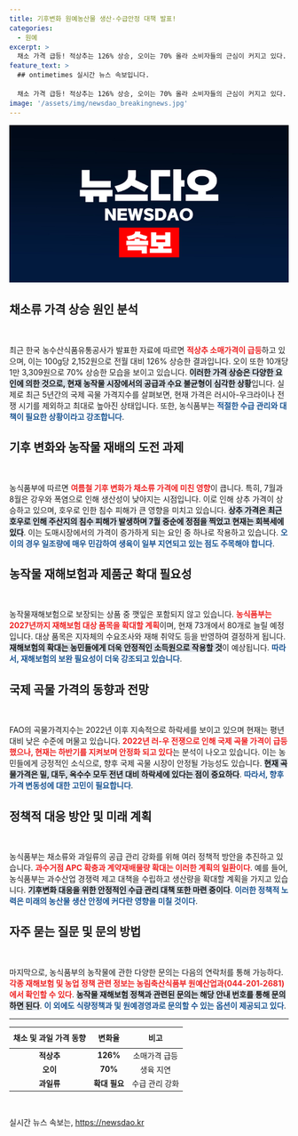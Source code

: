 ```yaml
---
title: 기후변화 원예농산물 생산·수급안정 대책 발표!
categories:
  - 원예
excerpt: >
  채소 가격 급등! 적상추는 126% 상승, 오이는 70% 올라 소비자들의 근심이 커지고 있다. 정부 대응은 충분할까? 기후 변화가 농작물에 미치는 영향도 심각하다. 클릭해 더 알아보세요!
feature_text: >
  ## ontimetimes 실시간 뉴스 속보입니다.

  채소 가격 급등! 적상추는 126% 상승, 오이는 70% 올라 소비자들의 근심이 커지고 있다. 정부 대응은 충분할까? 기후 변화가 농작물에 미치는 영향도 심각하다. 클릭해 더 알아보세요!
image: '/assets/img/newsdao_breakingnews.jpg'
---
```


<p><img src="/assets/img/newsdao_breakingnews.jpg" alt="ontimetimes 속보" /></p>

<h2 data-ke-size="size26">채소류 가격 상승 원인 분석</h2>

<p data-ke-size="size16">&nbsp;</p>

<p>최근 한국 농수산식품유통공사가 발표한 자료에 따르면 <b><span style="color: #ee2323;">적상추 소매가격이 급등</span></b>하고 있으며, 이는 100g당 2,152원으로 전월 대비 126% 상승한 결과입니다. 오이 또한 10개당 1만 3,309원으로 70% 상승한 모습을 보이고 있습니다. <b><span style="background-color: #21538527;">이러한 가격 상승은 다양한 요인에 의한 것으로, 현재 농작물 시장에서의 공급과 수요 불균형이 심각한 상황</span></b>입니다. 실제로 최근 5년간의 국제 곡물 가격지수를 살펴보면, 현재 가격은 러시아-우크라이나 전쟁 시기를 제외하고 최대로 높아진 상태입니다. 또한, 농식품부는 <b><span style="color: #1a5490;">적절한 수급 관리와 대책이 필요한 상황이라고 강조합니다</span></b>.</p></p>

<h2 data-ke-size="size26">기후 변화와 농작물 재배의 도전 과제</h2>

<p data-ke-size="size16">&nbsp;</p>

<p>농식품부에 따르면 <b><span style="color: #ee2323;">여름철 기후 변화가 채소류 가격에 미친 영향</span></b>이 큽니다. 특히, 7월과 8월은 강우와 폭염으로 인해 생산성이 낮아지는 시점입니다. 이로 인해 상추 가격이 상승하고 있으며, 호우로 인한 침수 피해가 큰 영향을 미치고 있습니다. <b><span style="background-color: #21538527;">상추 가격은 최근 호우로 인해 주산지의 침수 피해가 발생하며 7월 중순에 정점을 찍었고 현재는 회복세에 있다</span></b>. 이는 도매시장에서의 가격이 증가하게 되는 요인 중 하나로 작용하고 있습니다. <b><span style="color: #1a5490;">오이의 경우 일조량에 매우 민감하여 생육이 일부 지연되고 있는 점도 주목해야 합니다</span></b>.</p></p>

<h2 data-ke-size="size26">농작물 재해보험과 제품군 확대 필요성</h2>

<p data-ke-size="size16">&nbsp;</p>

<p>농작물재해보험으로 보장되는 상품 중 깻잎은 포함되지 않고 있습니다. <b><span style="color: #ee2323;">농식품부는 2027년까지 재해보험 대상 품목을 확대할 계획</span></b>이며, 현재 73개에서 80개로 늘릴 예정입니다. 대상 품목은 지자체의 수요조사와 재해 취약도 등을 반영하여 결정하게 됩니다. <b><span style="background-color: #21538527;">재해보험의 확대는 농민들에게 더욱 안정적인 소득원으로 작용할 것</span></b>이 예상됩니다. <b><span style="color: #1a5490;">따라서, 재해보험의 보완 필요성이 더욱 강조되고 있습니다</span></b>.</p></p>

<h2 data-ke-size="size26">국제 곡물 가격의 동향과 전망</h2>

<p data-ke-size="size16">&nbsp;</p>

<p>FAO의 곡물가격지수는 2022년 이후 지속적으로 하락세를 보이고 있으며 현재는 평년 대비 낮은 수준에 머물고 있습니다. <b><span style="color: #ee2323;">2022년 러-우 전쟁으로 인해 국제 곡물 가격이 급등했으나, 현재는 하반기를 지켜보며 안정화 되고 있다</span></b>는 분석이 나오고 있습니다. 이는 농민들에게 긍정적인 소식으로, 향후 국제 곡물 시장이 안정될 가능성도 있습니다. <b><span style="background-color: #21538527;">현재 곡물가격은 밀, 대두, 옥수수 모두 전년 대비 하락세에 있다는 점이 중요하다</span></b>. <b><span style="color: #1a5490;">따라서, 향후 가격 변동성에 대한 고민이 필요합니다</span></b>.</p></p>

<h2 data-ke-size="size26">정책적 대응 방안 및 미래 계획</h2>

<p data-ke-size="size16">&nbsp;</p>

<p>농식품부는 채소류와 과일류의 공급 관리 강화를 위해 여러 정책적 방안을 추진하고 있습니다. <b><span style="color: #ee2323;">과수거점 APC 확충과 계약재배물량 확대는 이러한 계획의 일환이다</span></b>. 예를 들어, 농식품부는 과수산업 경쟁력 제고 대책을 수립하고 생산량을 확대할 계획을 가지고 있습니다. <b><span style="background-color: #21538527;">기후변화 대응을 위한 안정적인 수급 관리 대책 또한 마련 중이다</span></b>. <b><span style="color: #1a5490;">이러한 정책적 노력은 미래의 농산물 생산 안정에 커다란 영향을 미칠 것이다</span></b>.</p></p>

<h2 data-ke-size="size26">자주 묻는 질문 및 문의 방법</h2>

<p data-ke-size="size16">&nbsp;</p>

<p>마지막으로, 농식품부의 농작물에 관한 다양한 문의는 다음의 연락처를 통해 가능하다. <b><span style="color: #ee2323;">각종 재해보험 및 농업 정책 관련 정보는 농림축산식품부 원예산업과(044-201-2681)에서 확인할 수 있다</span></b>. <b><span style="background-color: #21538527;">농작물 재해보험 정책과 관련된 문의는 해당 안내 번호를 통해 문의하면 된다</span></b>. <b><span style="color: #1a5490;">이 외에도 식량정책과 및 원예경영과로 문의할 수 있는 옵션이 제공되고 있다</span></b>.</p></p>

<hr>

<table style="width: 100%;">
  <thead>
    <tr>
      <th style="text-align: center; height: 30px;">채소 및 과일 가격 동향</th>
      <th style="text-align: center; height: 30px;">변화율</th>
      <th style="text-align: center; height: 30px;">비고</th>
    </tr>
  </thead>
  <tbody>
    <tr>
      <td style="text-align: center; height: 17px;"><b>적상추</b></td>
      <td style="text-align: center; height: 17px;"><b>126%</b></td>
      <td style="text-align: center; height: 17px;">소매가격 급등</td>
    </tr>
    <tr>
      <td style="text-align: center; height: 17px;"><b>오이</b></td>
      <td style="text-align: center; height: 17px;"><b>70%</b></td>
      <td style="text-align: center; height: 17px;">생육 지연</td>
    </tr>
    <tr>
      <td style="text-align: center; height: 17px;"><b>과일류</b></td>
      <td style="text-align: center; height: 17px;"><b>확대 필요</b></td>
      <td style="text-align: center; height: 17px;">수급 관리 강화</td>
    </tr>
  </tbody>
</table>

<p data-ke-size="size16">&nbsp;</p>
실시간 뉴스 속보는, <a href="https://newsdao.kr" rel="dofollow">https://newsdao.kr</a>



